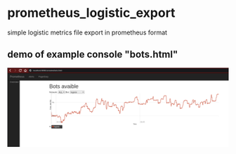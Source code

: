 # prometheus_logistic_export
simple logistic metrics file export in prometheus format

## demo of example console "bots.html"
![demo of example console, bots.html](https://github.com/blendi-93/prometheus_logistic_export/raw/master/examples/prometeheus/consoles/console_bots.png)
